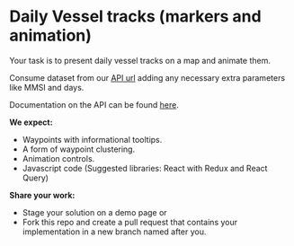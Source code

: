 # Daily Vessel tracks (markers and animation)

Your task is to present daily vessel tracks on a map and animate them.

Consume dataset from our [API url](https://services.marinetraffic.com/api/exportvesseltrack/v:2/cf8f05df0b57bfae43e762cc61fd381239c4c042/) adding any necessary extra parameters like MMSI and days.

Documentation on the API can be found [here](https://www.marinetraffic.com/en/ais-api-services/documentation/api-service:ps01).

**We expect:**
* Waypoints with informational tooltips.
* A form of waypoint clustering.
* Animation controls.
* Javascript code (Suggested libraries: React with Redux and React Query)

**Share your work:**
* Stage your solution on a demo page or
* Fork this repo and create a pull request that contains your implementation in a new branch named after you.
